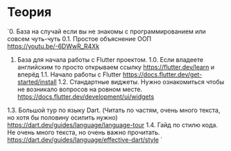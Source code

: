 # Теория

`0. База на случай если вы не знакомы с программированием или совсем чуть-чуть
0.1. Простое объяснение ООП <https://youtu.be/-6DWwR_R4Xk>

1. База для начала работы с Flutter проектом.
1.0. Если владеете английским то просто открываем ссылку <https://flutter.dev/learn> и вперёд
1.1. Начало работы с Flutter <https://docs.flutter.dev/get-started/install>
1.2. Стандартные виджеты. Нужно ознакомиться чтобы не возникало вопросов на ровном месте. <https://docs.flutter.dev/development/ui/widgets>

1.3. Большой тур по языку Dart. (Читать по частям, очень много текста, но хотя бы половину осилить нужно) <https://dart.dev/guides/language/language-tour>
1.4. Гайд по стилю кода. Не очень много текста, но очень важно прочитать. <https://dart.dev/guides/language/effective-dart/style>
`
